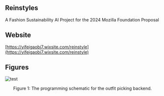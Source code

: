 ## Reinstyles
A Fashion Sustainability AI Project for the 2024 Mozilla Foundation Proposal 

## Website
[https://yifeigaobj7.wixsite.com/reinstyle](https://yifeigaobj7.wixsite.com/reinstyle)

## Figures

![test](https://i.imgur.com/rzB9vzb.png)
<p align="center">
  Figure 1: The programming schematic for the outfit picking backend.
</p>




